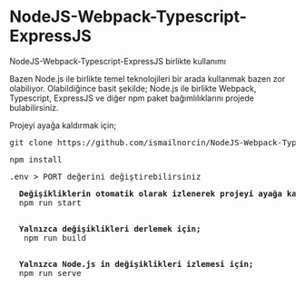 # NodeJS-Webpack-Typescript-ExpressJS
NodeJS-Webpack-Typescript-ExpressJS birlikte kullanımı

Bazen Node.js ile birlikte temel teknolojileri bir arada kullanmak bazen zor olabiliyor. Olabildiğince basit şekilde; Node.js ile birlikte Webpack, Typescript, ExpressJS ve diğer npm paket bağımlılıklarını projede bulabilirsiniz.

Projeyi ayağa kaldırmak için;
<pre>git clone https://github.com/ismailnorcin/NodeJS-Webpack-Typescript-ExpressJS.git</pre>
<pre>npm install</pre>
<pre>.env > PORT değerini değiştirebilirsiniz</pre>

  <pre>
  <b>Değişikliklerin otomatik olarak izlenerek projeyi ayağa kaldırmak için; </b>
  npm run start
  </pre>
  <pre>
  <b>Yalnızca değişiklikleri derlemek için;</b>
   npm run build
  </pre>
  <pre>
  <b>Yalnızca Node.js in değişiklikleri izlemesi için;</b>
  npm run serve
  </pre>
